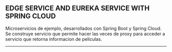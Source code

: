 EDGE SERVICE AND EUREKA SERVICE WITH SPRING CLOUD
-----------------------------------------------------------------------------------------------------------------

Microservicios de ejemplo, desarrollados con Spring Boot y Spring Cloud.
Se construye servicio que permite hacer las veces de proxy para acceder a servicio
que retorna informacion de películas.

-----------------------------------------------------------------------------------------------------------------


